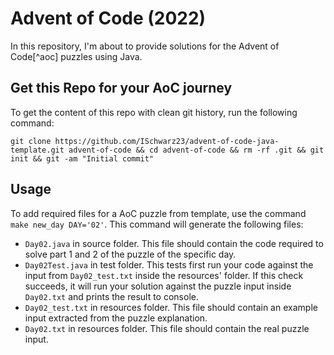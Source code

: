 # Advent of Code (2022)

In this repository, I'm about to provide solutions for the Advent of Code[^aoc] puzzles using Java.

## Get this Repo for your AoC journey

To get the content of this repo with clean git history, run the following command:

```
git clone https://github.com/ISchwarz23/advent-of-code-java-template.git advent-of-code && cd advent-of-code && rm -rf .git && git init && git -am "Initial commit"
```

## Usage

To add required files for a AoC puzzle from template, use the command `make new_day DAY='02'`. This command will
generate the following files:

- `Day02.java` in source folder. This file should contain the code required to solve part 1 and 2 of the puzzle of the
  specific day.
- `Day02Test.java` in test folder. This tests first run your code against the input from `Day02_test.txt` inside the
  resources' folder. If this check succeeds, it will run your solution against the puzzle input inside `Day02.txt` and
  prints the result to console.
- `Day02_test.txt` in resources folder. This file should contain an example input extracted from the puzzle explanation.
- `Day02.txt` in resources folder. This file should contain the real puzzle input.

[aoc]: https://adventofcode.com
